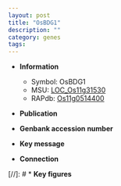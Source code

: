 ```yaml
---
layout: post
title: "OsBDG1"
description: ""
category: genes
tags: 
---
```


* **Information**  
    + Symbol: OsBDG1  
    + MSU: [LOC_Os11g31530](http://rice.uga.edu/cgi-bin/ORF_infopage.cgi?orf=LOC_Os11g31530)  
    + RAPdb: [Os11g0514400](http://rapdb.dna.affrc.go.jp/viewer/gbrowse_details/irgsp1?name=Os11g0514400)  

* **Publication**  

* **Genbank accession number**  

* **Key message**  

* **Connection**  

[//]: # * **Key figures**  


